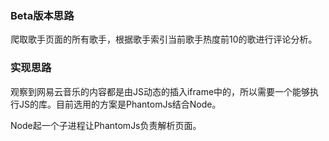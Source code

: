 ### Beta版本思路

爬取歌手页面的所有歌手，根据歌手索引当前歌手热度前10的歌进行评论分析。

### 实现思路

观察到网易云音乐的内容都是由JS动态的插入iframe中的，所以需要一个能够执行JS的库。目前选用的方案是PhantomJs结合Node。

Node起一个子进程让PhantomJs负责解析页面。

